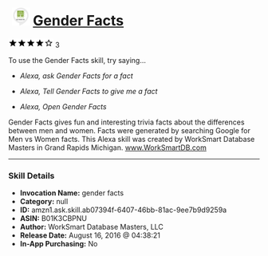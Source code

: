 # &nbsp;<img src="skill_icon" alt="Gender Facts icon" width="36"> [Gender Facts](http://alexa.amazon.com/#skills/amzn1.ask.skill.ab07394f-6407-46bb-81ac-9ee7b9d9259a)
![4 stars](../../images/ic_star_black_18dp_1x.png)![4 stars](../../images/ic_star_black_18dp_1x.png)![4 stars](../../images/ic_star_black_18dp_1x.png)![4 stars](../../images/ic_star_black_18dp_1x.png)![4 stars](../../images/ic_star_border_black_18dp_1x.png) 3

To use the Gender Facts skill, try saying...

* *Alexa, ask Gender Facts for a fact*

* *Alexa, Tell Gender Facts to give me a fact*

* *Alexa, Open Gender Facts*

Gender Facts gives fun and interesting trivia facts about the differences between men and women.  Facts were generated by searching Google for Men vs Women facts.  This Alexa skill was created by WorkSmart Database Masters in Grand Rapids Michigan.  www.WorkSmartDB.com

***

### Skill Details

* **Invocation Name:** gender facts
* **Category:** null
* **ID:** amzn1.ask.skill.ab07394f-6407-46bb-81ac-9ee7b9d9259a
* **ASIN:** B01K3CBPNU
* **Author:** WorkSmart Database Masters, LLC
* **Release Date:** August 16, 2016 @ 04:38:21
* **In-App Purchasing:** No
